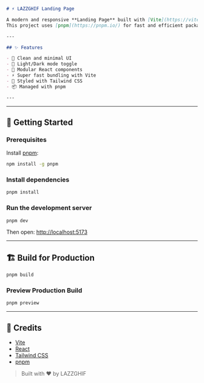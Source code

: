 ```markdown
# ⚡ LAZZGHIF Landing Page

A modern and responsive **Landing Page** built with [Vite](https://vitejs.dev/), [React](https://react.dev/), and [Tailwind CSS](https://tailwindcss.com/).  
This project uses [pnpm](https://pnpm.io/) for fast and efficient package management.

---

## ✨ Features

- 🧼 Clean and minimal UI
- 🌙 Light/Dark mode toggle
- 🧩 Modular React components
- ⚡ Super fast bundling with Vite
- 🎨 Styled with Tailwind CSS
- 📦 Managed with pnpm

---


````

---

## 🚀 Getting Started

### Prerequisites

Install [pnpm](https://pnpm.io/):

```bash
npm install -g pnpm
````

### Install dependencies

```bash
pnpm install
```

### Run the development server

```bash
pnpm dev
```

Then open: [http://localhost:5173](http://localhost:5173)

---

## 🏗️ Build for Production

```bash
pnpm build
```

### Preview Production Build

```bash
pnpm preview
```

---

## 🙌 Credits

* [Vite](https://vitejs.dev/)
* [React](https://reactjs.org/)
* [Tailwind CSS](https://tailwindcss.com/)
* [pnpm](https://pnpm.io/)

> Built with ❤️ by LAZZGHIF




